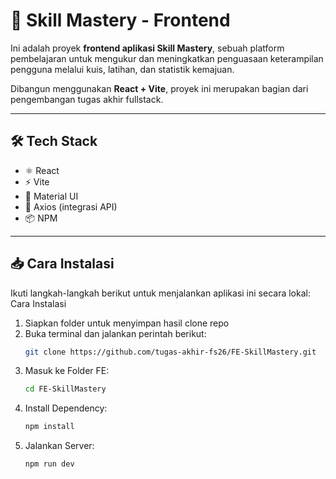 # 🚀 Skill Mastery - Frontend

Ini adalah proyek **frontend aplikasi Skill Mastery**, sebuah platform pembelajaran untuk mengukur dan meningkatkan penguasaan keterampilan pengguna melalui kuis, latihan, dan statistik kemajuan.

Dibangun menggunakan **React + Vite**, proyek ini merupakan bagian dari pengembangan tugas akhir fullstack.

---

## 🛠️ Tech Stack

- ⚛️ React
- ⚡ Vite
- 🎨 Material UI
- 🔗 Axios (integrasi API)
- 📦 NPM

---

## 📥 Cara Instalasi

Ikuti langkah-langkah berikut untuk menjalankan aplikasi ini secara lokal:
Cara Instalasi
1. Siapkan folder untuk menyimpan hasil clone repo
2. Buka terminal dan jalankan perintah berikut:
   ```bash
   git clone https://github.com/tugas-akhir-fs26/FE-SkillMastery.git
3. Masuk ke Folder FE:
   ```bash
   cd FE-SkillMastery
4. Install Dependency:
   ```bash
   npm install
4. Jalankan Server:
   ```bash
   npm run dev


